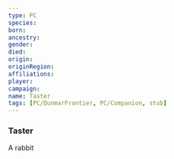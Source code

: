 ```yaml
---
type: PC
species:
born:
ancestry:
gender:
died:
origin:
originRegion:
affiliations:
player:
campaign:
name: Taster
tags: [PC/DunmarFrontier, PC/Companion, stub]
---
```

### Taster

A rabbit 